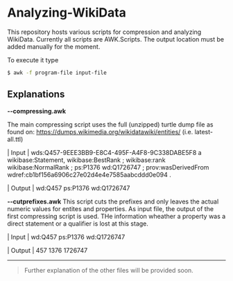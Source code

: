 # Analyzing-WikiData

This repository hosts various scripts for compression and analyzing WikiData.
Currently all scripts are AWK.Scripts. The output location must be added manually for the moment.

To execute it type
```sh
$ awk -f program-file input-file
```

## Explanations

**--compressing.awk**

The main compressing script uses the full (unzipped) turtle dump file as found on:
https://dumps.wikimedia.org/wikidatawiki/entities/   (i.e. latest-all.ttl)

| Input |
wds:Q457-9EEE3BB9-E8C4-495F-A4F8-9C338DABE5F8 a wikibase:Statement,
                wikibase:BestRank ;
        wikibase:rank wikibase:NormalRank ;
        ps:P1376 wd:Q1726747 ;
        prov:wasDerivedFrom wdref:cb1bf156a6906c27e02d4e4e7585aabcddd0e094 .

| Output |
wd:Q457 ps:P1376 wd:Q1726747


**--cutprefixes.awk**
This script cuts the prefixes and only leaves the actual numeric values for entites and properties.
As input file, the output of the first compressing script is used.
THe information wheather a property was a direct statement or a qualifier is lost at this stage.

| Input |
wd:Q457 ps:P1376 wd:Q1726747

| Output |
457 1376 1726747


--------------------------------------
> Further explanation of the other files will be provided soon.
